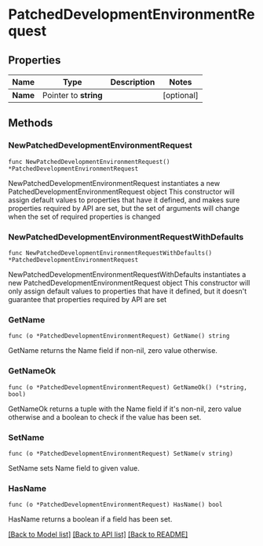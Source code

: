 # PatchedDevelopmentEnvironmentRequest

## Properties

Name | Type | Description | Notes
------------ | ------------- | ------------- | -------------
**Name** | Pointer to **string** |  | [optional] 

## Methods

### NewPatchedDevelopmentEnvironmentRequest

`func NewPatchedDevelopmentEnvironmentRequest() *PatchedDevelopmentEnvironmentRequest`

NewPatchedDevelopmentEnvironmentRequest instantiates a new PatchedDevelopmentEnvironmentRequest object
This constructor will assign default values to properties that have it defined,
and makes sure properties required by API are set, but the set of arguments
will change when the set of required properties is changed

### NewPatchedDevelopmentEnvironmentRequestWithDefaults

`func NewPatchedDevelopmentEnvironmentRequestWithDefaults() *PatchedDevelopmentEnvironmentRequest`

NewPatchedDevelopmentEnvironmentRequestWithDefaults instantiates a new PatchedDevelopmentEnvironmentRequest object
This constructor will only assign default values to properties that have it defined,
but it doesn't guarantee that properties required by API are set

### GetName

`func (o *PatchedDevelopmentEnvironmentRequest) GetName() string`

GetName returns the Name field if non-nil, zero value otherwise.

### GetNameOk

`func (o *PatchedDevelopmentEnvironmentRequest) GetNameOk() (*string, bool)`

GetNameOk returns a tuple with the Name field if it's non-nil, zero value otherwise
and a boolean to check if the value has been set.

### SetName

`func (o *PatchedDevelopmentEnvironmentRequest) SetName(v string)`

SetName sets Name field to given value.

### HasName

`func (o *PatchedDevelopmentEnvironmentRequest) HasName() bool`

HasName returns a boolean if a field has been set.


[[Back to Model list]](../README.md#documentation-for-models) [[Back to API list]](../README.md#documentation-for-api-endpoints) [[Back to README]](../README.md)


